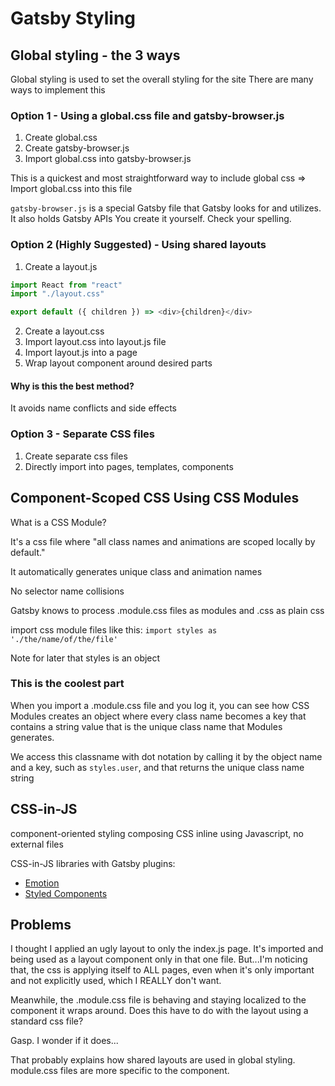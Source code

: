 # Gatsby Styling

## Global styling - the 3 ways
Global styling is used to set the overall styling for the site
There are many ways to implement this

### Option 1 - Using a global.css file and gatsby-browser.js
1. Create global.css 
2. Create gatsby-browser.js
3. Import global.css into gatsby-browser.js

This is a quickest and most straightforward way to include global css => Import global.css into this file 

`gatsby-browser.js` is a special Gatsby file that Gatsby looks for and utilizes.
It also holds Gatsby APIs
You create it yourself. Check your spelling.

### Option 2 (Highly Suggested) - Using shared layouts
1. Create a layout.js
```javascript
import React from "react"
import "./layout.css"

export default ({ children }) => <div>{children}</div>
```

2. Create a layout.css
3. Import layout.css into layout.js file
4. Import layout.js into a page
5. Wrap layout component <Layout> around desired parts

#### Why is this the best method?
It avoids name conflicts and side effects

### Option 3 - Separate CSS files
1. Create separate css files 
2. Directly import into pages, templates, components

## Component-Scoped CSS Using CSS Modules
What is a CSS Module?

It's a css file where "all class names and animations are scoped locally by default."

It automatically generates unique class and animation names

No selector name collisions

Gatsby knows to process .module.css files as modules and .css as plain css

import css module files like this:
`import styles as './the/name/of/the/file'`

Note for later that styles is an object

### This is the coolest part
When you import a .module.css file and you log it, you can see how CSS Modules creates an object where every class name becomes a key that contains a string value that is the unique class name that Modules generates.

We access this classname with dot notation by calling it by the object name and a key, such as `styles.user`, and that returns the unique class name string

## CSS-in-JS
component-oriented styling
composing CSS inline using Javascript, no external files

CSS-in-JS libraries with Gatsby plugins:
- [Emotion](https://www.gatsbyjs.org/docs/emotion/)
- [Styled Components](https://www.gatsbyjs.org/docs/styled-components/)


## Problems
I thought I applied an ugly layout to only the index.js page. It's imported and being used as a layout component only in that one file. 
But...I'm noticing that, the css is applying itself to ALL pages, even when it's only important and not explicitly used, which I REALLY don't want. 

Meanwhile, the .module.css file is behaving and staying localized to the component it wraps around. Does this have to do with the layout using a standard css file? 

Gasp. I wonder if it does...

That probably explains how shared layouts are used in global styling. module.css files are more specific to the component.